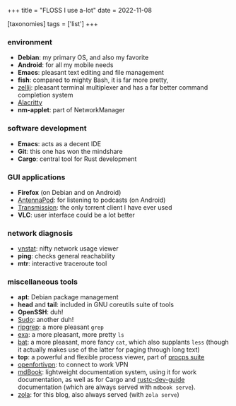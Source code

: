 +++
title = "FLOSS I use a-lot"
date = 2022-11-08

[taxonomies]
tags = ['list']
+++


### environment

- __Debian__: my primary OS, and also my favorite
- __Android__: for all my mobile needs
- __Emacs__: pleasant text editing and file management
- __fish__: compared to mighty Bash, it is far more pretty,
- [zellij]: pleasant terminal multiplexer
   and has a far better command completion system
- [Alacritty]
- __nm-applet__: part of NetworkManager

### software development

- __Emacs__: acts as a decent IDE
- __Git__: this one has won the mindshare
- __Cargo__: central tool for Rust development

### GUI applications

- __Firefox__ (on Debian and on Android)
- [AntennaPod]: for listening to podcasts (on Android)
- [Transmission]: the only torrent client I have ever used
- __VLC__: user interface could be a lot better

### network diagnosis
- [vnstat]: nifty network usage viewer
- __ping__: checks general reachability
- __mtr__: interactive traceroute tool

### miscellaneous tools

- __apt__: Debian package management
- __head__ and __tail__: included in GNU coreutils suite of tools
- __OpenSSH__: duh!
- [Sudo]: another duh!
- [ripgrep]: a more pleasant `grep`
- [exa]: a more pleasant, more pretty `ls`
- [bat]: a more pleasant, more fancy `cat`, which also supplants `less`
  (though it actually makes use of the latter for paging through long text)
- __top__: a powerful and flexible process viewer, part of [procps suite]
- [openfortivpn]: to connect to work VPN
- [mdBook]: lightweight documentation system,
  using it for work  documentation,
  as well as for Cargo and [rustc-dev-guide] documentation
  (which are always served with `mdbook serve`).
- [zola]: for this blog, also always served (with `zola serve`)

[I used to maintain it]: http://tshepang.github.io/tags/wajig
[Transmission]: http://www.transmissionbt.com
[ripgrep]: http://blog.burntsushi.net/ripgrep
[Sudo]: @/project-of-note-sudo.md
[vnstat]: http://humdi.net/vnstat
[exa]: https://the.exa.website
[bat]: https://crates.io/crates/bat
[procps suite]: https://gitlab.com/procps-ng/procps
[miniserve]: https://github.com/svenstaro/miniserve
[Alacritty]: https://github.com/alacritty/alacritty
[openfortivpn]: https://github.com/adrienverge/openfortivpn
[AntennaPod]: https://antennapod.org
[zola]: https://github.com/getzola/zola
[rustc-dev-guide]: https://github.com/rust-lang/rustc-dev-guide
[zellij]: https://github.com/zellij-org/zellij
[mdBook]: https://github.com/rust-lang/mdBook
